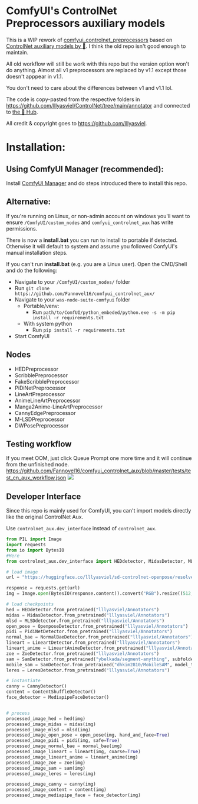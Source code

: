 # ComfyUI's ControlNet Preprocessors auxiliary models

This is a WIP rework of [comfyui_controlnet_preprocessors](https://github.com/Fannovel16/comfy_controlnet_preprocessors) based on [ControlNet auxiliary models by 🤗](https://github.com/patrickvonplaten/controlnet_aux). I think the old repo isn't good enough to maintain.

All old workflow will still be work with this repo but the version option won't do anything. Almost all v1 preprocessors are replaced by v1.1 except those doesn't apppear in v1.1.

You don't need to care about the differences between v1 and v1.1 lol.

The code is copy-pasted from the respective folders in https://github.com/lllyasviel/ControlNet/tree/main/annotator and connected to [the 🤗 Hub](https://huggingface.co/lllyasviel/Annotators).

All credit & copyright goes to https://github.com/lllyasviel.

# Installation:
## Using ComfyUI Manager (recommended):
Install [ComfyUI Manager](https://github.com/ltdrdata/ComfyUI-Manager) and do steps introduced there to install this repo.

## Alternative:
If you're running on Linux, or non-admin account on windows you'll want to ensure `/ComfyUI/custom_nodes` and `comfyui_controlnet_aux` has write permissions.

There is now a **install.bat** you can run to install to portable if detected. Otherwise it will default to system and assume you followed ConfyUI's manual installation steps. 

If you can't run **install.bat** (e.g. you are a Linux user). Open the CMD/Shell and do the following:
  - Navigate to your `/ComfyUI/custom_nodes/` folder
  - Run `git clone https://github.com/Fannovel16/comfyui_controlnet_aux/`
  - Navigate to your `was-node-suite-comfyui` folder
    - Portable/venv:
       - Run `path/to/ComfUI/python_embeded/python.exe -s -m pip install -r requirements.txt`
	- With system python
	   - Run `pip install -r requirements.txt`
  - Start ComfyUI

## Nodes
- HEDPreprocessor
- ScribblePreprocessor
- FakeScribblePreprocessor
- PiDiNetPreprocessor
- LineArtPreprocessor
- AnimeLineArtPreprocessor
- Manga2Anime-LineArtPreprocessor
- CannyEdgePreprocessor
- M-LSDPreprocessor
- DWPosePreprocessor

## Testing workflow
If you meet OOM, just click Queue Prompt one more time and it will continue from the unfinished node.
https://github.com/Fannovel16/comfyui_controlnet_aux/blob/master/tests/test_cn_aux_workflow.json
![](https://github.com/Fannovel16/comfyui_controlnet_aux/blob/master/tests/pose.png?raw=true)
## Developer Interface
Since this repo is mainly used for ComfyUI, you can't import models directly like the original ControlNet Aux.

Use `controlnet_aux.dev_interface` instead of `controlnet_aux`.

```py
from PIL import Image
import requests
from io import BytesIO
#Here
from controlnet_aux.dev_interface import HEDdetector, MidasDetector, MLSDdetector, OpenposeDetector, PidiNetDetector, NormalBaeDetector, LineartDetector, LineartAnimeDetector, CannyDetector, ContentShuffleDetector, ZoeDetector, MediapipeFaceDetector, SamDetector, LeresDetector

# load image
url = "https://huggingface.co/lllyasviel/sd-controlnet-openpose/resolve/main/images/pose.png"

response = requests.get(url)
img = Image.open(BytesIO(response.content)).convert("RGB").resize((512, 512))

# load checkpoints
hed = HEDdetector.from_pretrained("lllyasviel/Annotators")
midas = MidasDetector.from_pretrained("lllyasviel/Annotators")
mlsd = MLSDdetector.from_pretrained("lllyasviel/Annotators")
open_pose = OpenposeDetector.from_pretrained("lllyasviel/Annotators")
pidi = PidiNetDetector.from_pretrained("lllyasviel/Annotators")
normal_bae = NormalBaeDetector.from_pretrained("lllyasviel/Annotators")
lineart = LineartDetector.from_pretrained("lllyasviel/Annotators")
lineart_anime = LineartAnimeDetector.from_pretrained("lllyasviel/Annotators")
zoe = ZoeDetector.from_pretrained("lllyasviel/Annotators")
sam = SamDetector.from_pretrained("ybelkada/segment-anything", subfolder="checkpoints")
mobile_sam = SamDetector.from_pretrained("dhkim2810/MobileSAM", model_type="vit_t", filename="mobile_sam.pt")
leres = LeresDetector.from_pretrained("lllyasviel/Annotators")

# instantiate
canny = CannyDetector()
content = ContentShuffleDetector()
face_detector = MediapipeFaceDetector()


# process
processed_image_hed = hed(img)
processed_image_midas = midas(img)
processed_image_mlsd = mlsd(img)
processed_image_open_pose = open_pose(img, hand_and_face=True)
processed_image_pidi = pidi(img, safe=True)
processed_image_normal_bae = normal_bae(img)
processed_image_lineart = lineart(img, coarse=True)
processed_image_lineart_anime = lineart_anime(img)
processed_image_zoe = zoe(img)
processed_image_sam = sam(img)
processed_image_leres = leres(img)

processed_image_canny = canny(img)
processed_image_content = content(img)
processed_image_mediapipe_face = face_detector(img)
```